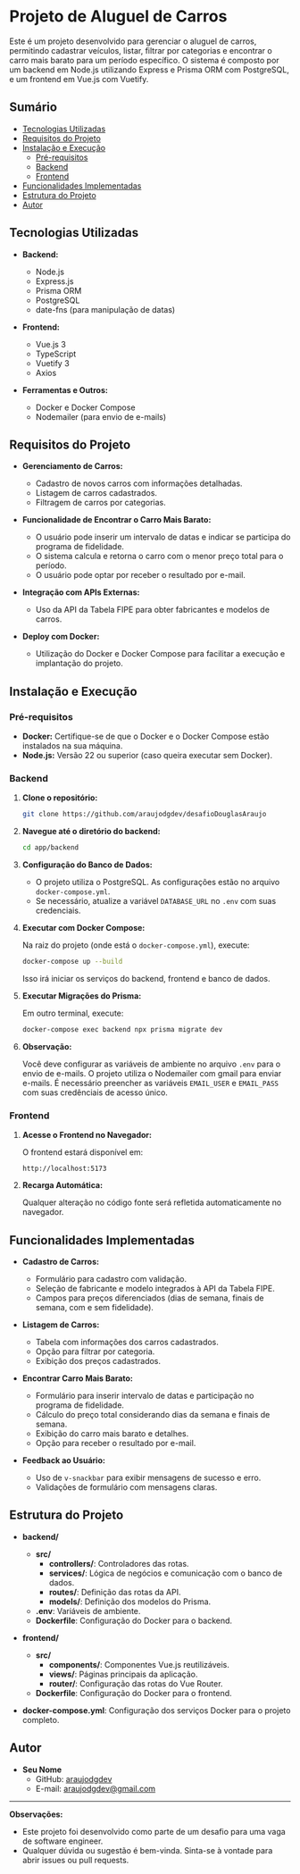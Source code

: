 # Projeto de Aluguel de Carros

Este é um projeto desenvolvido para gerenciar o aluguel de carros, permitindo cadastrar veículos, listar, filtrar por categorias e encontrar o carro mais barato para um período específico. O sistema é composto por um backend em Node.js utilizando Express e Prisma ORM com PostgreSQL, e um frontend em Vue.js com Vuetify.

## Sumário

- [Tecnologias Utilizadas](#tecnologias-utilizadas)
- [Requisitos do Projeto](#requisitos-do-projeto)
- [Instalação e Execução](#instalação-e-execução)
  - [Pré-requisitos](#pré-requisitos)
  - [Backend](#backend)
  - [Frontend](#frontend)
- [Funcionalidades Implementadas](#funcionalidades-implementadas)
- [Estrutura do Projeto](#estrutura-do-projeto)
- [Autor](#autor)

## Tecnologias Utilizadas

- **Backend:**
  - Node.js
  - Express.js
  - Prisma ORM
  - PostgreSQL
  - date-fns (para manipulação de datas)

- **Frontend:**
  - Vue.js 3
  - TypeScript
  - Vuetify 3
  - Axios

- **Ferramentas e Outros:**
  - Docker e Docker Compose
  - Nodemailer (para envio de e-mails)

## Requisitos do Projeto

- **Gerenciamento de Carros:**
  - Cadastro de novos carros com informações detalhadas.
  - Listagem de carros cadastrados.
  - Filtragem de carros por categorias.

- **Funcionalidade de Encontrar o Carro Mais Barato:**
  - O usuário pode inserir um intervalo de datas e indicar se participa do programa de fidelidade.
  - O sistema calcula e retorna o carro com o menor preço total para o período.
  - O usuário pode optar por receber o resultado por e-mail.

- **Integração com APIs Externas:**
  - Uso da API da Tabela FIPE para obter fabricantes e modelos de carros.

- **Deploy com Docker:**
  - Utilização do Docker e Docker Compose para facilitar a execução e implantação do projeto.

## Instalação e Execução

### Pré-requisitos

- **Docker:** Certifique-se de que o Docker e o Docker Compose estão instalados na sua máquina.
- **Node.js:** Versão 22 ou superior (caso queira executar sem Docker).

### Backend

1. **Clone o repositório:**

   ```bash
   git clone https://github.com/araujodgdev/desafioDouglasAraujo
   ```

2. **Navegue até o diretório do backend:**

   ```bash
   cd app/backend
   ```

3. **Configuração do Banco de Dados:**

   - O projeto utiliza o PostgreSQL. As configurações estão no arquivo `docker-compose.yml`.
   - Se necessário, atualize a variável `DATABASE_URL` no `.env` com suas credenciais.

4. **Executar com Docker Compose:**

   Na raiz do projeto (onde está o `docker-compose.yml`), execute:

   ```bash
   docker-compose up --build
   ```

   Isso irá iniciar os serviços do backend, frontend e banco de dados.

5. **Executar Migrações do Prisma:**

   Em outro terminal, execute:

   ```bash
   docker-compose exec backend npx prisma migrate dev
   ```
6. **Observação:**

   Você deve configurar as variáveis de ambiente no arquivo `.env` para o envio de e-mails. O projeto utiliza o Nodemailer com gmail para enviar e-mails. É necessário preencher as variáveis `EMAIL_USER` e `EMAIL_PASS` com suas credênciais de acesso único.

### Frontend

1. **Acesse o Frontend no Navegador:**

   O frontend estará disponível em:

   ```
   http://localhost:5173
   ```

2. **Recarga Automática:**

   Qualquer alteração no código fonte será refletida automaticamente no navegador.

## Funcionalidades Implementadas

- **Cadastro de Carros:**
  - Formulário para cadastro com validação.
  - Seleção de fabricante e modelo integrados à API da Tabela FIPE.
  - Campos para preços diferenciados (dias de semana, finais de semana, com e sem fidelidade).

- **Listagem de Carros:**
  - Tabela com informações dos carros cadastrados.
  - Opção para filtrar por categoria.
  - Exibição dos preços cadastrados.

- **Encontrar Carro Mais Barato:**
  - Formulário para inserir intervalo de datas e participação no programa de fidelidade.
  - Cálculo do preço total considerando dias da semana e finais de semana.
  - Exibição do carro mais barato e detalhes.
  - Opção para receber o resultado por e-mail.

- **Feedback ao Usuário:**
  - Uso de `v-snackbar` para exibir mensagens de sucesso e erro.
  - Validações de formulário com mensagens claras.

## Estrutura do Projeto

- **backend/**
  - **src/**
    - **controllers/**: Controladores das rotas.
    - **services/**: Lógica de negócios e comunicação com o banco de dados.
    - **routes/**: Definição das rotas da API.
    - **models/**: Definição dos modelos do Prisma.
  - **.env**: Variáveis de ambiente.
  - **Dockerfile**: Configuração do Docker para o backend.

- **frontend/**
  - **src/**
    - **components/**: Componentes Vue.js reutilizáveis.
    - **views/**: Páginas principais da aplicação.
    - **router/**: Configuração das rotas do Vue Router.
  - **Dockerfile**: Configuração do Docker para o frontend.

- **docker-compose.yml**: Configuração dos serviços Docker para o projeto completo.

## Autor

- **Seu Nome**
  - GitHub: [araujodgdev](https://github.com/araujodgdev)
  - E-mail: araujodgdev@gmail.com

---

**Observações:**

- Este projeto foi desenvolvido como parte de um desafio para uma vaga de software engineer.
- Qualquer dúvida ou sugestão é bem-vinda. Sinta-se à vontade para abrir issues ou pull requests.